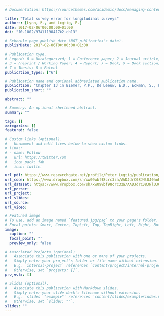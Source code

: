 ```yaml
---
# Documentation: https://sourcethemes.com/academic/docs/managing-content/

title: "Total survey error for longitudinal surveys"
authors: [Lynn, P., and Lugtig, P.]
date: 2017-02-06T00:00:00+01:00
doi: "10.1002/9781119041702.ch13"

# Schedule page publish date (NOT publication's date).
publishDate: 2017-02-06T00:00:00+01:00

# Publication type.
# Legend: 0 = Uncategorized; 1 = Conference paper; 2 = Journal article;
# 3 = Preprint / Working Paper; 4 = Report; 5 = Book; 6 = Book section;
# 7 = Thesis; 8 = Patent
publication_types: ["6"]

# Publication name and optional abbreviated publication name.
publication: "Chapter 13 in Biemer, P.P., De Leeuw, E.D., Eckman, S., Edwards, B., Kreuter, F., Lyberg, L.E., Tucker, C. and West, B.T. (eds.). *Total Survey Error in Practice*. New York: Wiley"
publication_short: ""

abstract: ""

# Summary. An optional shortened abstract.
summary: ""

tags: []
categories: []
featured: false

# Custom links (optional).
#   Uncomment and edit lines below to show custom links.
# links:
# - name: Follow
#   url: https://twitter.com
#   icon_pack: fab
#   icon: twitter

url_pdf: https://www.researchgate.net/profile/Peter_Lugtig/publication/299412070_Total_Survey_Error_for_Longitudinal_Surveys/links/5a586c53a6fdccf0ad1ac0ce/Total-Survey-Error-for-Longitudinal-Surveys.pdf
url_code: https://www.dropbox.com/sh/xw09wbf98crc3za/AADJdrC08JNlUJ0hnHcypNGYa?dl=0
url_dataset: https://www.dropbox.com/sh/xw09wbf98crc3za/AADJdrC08JNlUJ0hnHcypNGYa?dl=0
url_poster:
url_project:
url_slides:
url_source:
url_video:

# Featured image
# To use, add an image named `featured.jpg/png` to your page's folder. 
# Focal points: Smart, Center, TopLeft, Top, TopRight, Left, Right, BottomLeft, Bottom, BottomRight.
image:
  caption: ""
  focal_point: ""
  preview_only: false

# Associated Projects (optional).
#   Associate this publication with one or more of your projects.
#   Simply enter your project's folder or file name without extension.
#   E.g. `internal-project` references `content/project/internal-project/index.md`.
#   Otherwise, set `projects: []`.
projects: []

# Slides (optional).
#   Associate this publication with Markdown slides.
#   Simply enter your slide deck's filename without extension.
#   E.g. `slides: "example"` references `content/slides/example/index.md`.
#   Otherwise, set `slides: ""`.
slides: ""
---
```

